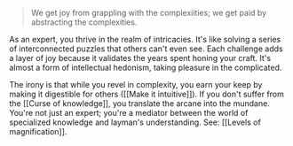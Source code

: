 > We get joy from grappling with the complexiities; we get paid by abstracting the complexities.

As an expert, you thrive in the realm of intricacies. It's like solving a series of interconnected puzzles that others can't even see. Each challenge adds a layer of joy because it validates the years spent honing your craft. It's almost a form of intellectual hedonism, taking pleasure in the complicated.

The irony is that while you revel in complexity, you earn your keep by making it digestible for others ([[Make it intuitive]]). If you don't suffer from the [[Curse of knowledge]], you translate the arcane into the mundane. You're not just an expert; you're a mediator between the world of specialized knowledge and layman's understanding. See: [[Levels of magnification]].